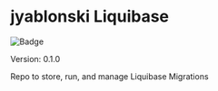 # jyablonski Liquibase
![Badge](https://github.com/jyablonski/jyablonski_liquibase/actions/workflows/deploy.yml/badge.svg)


Version: 0.1.0

Repo to store, run, and manage Liquibase Migrations
